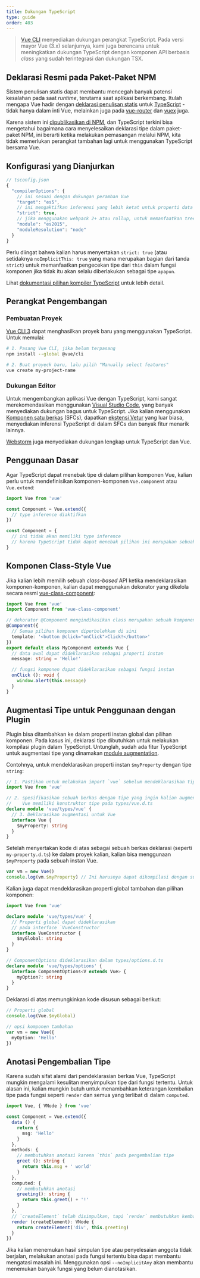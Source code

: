```yaml
---
title: Dukungan TypeScript
type: guide
order: 403
---
```


> [Vue CLI](https://cli.vuejs.org) menyediakan dukungan perangkat TypeScript. Pada versi mayor Vue (3.x) selanjurnya, kami juga berencana untuk meningkatkan dukungan TypeScript dengan komponen API berbasis _class_ yang sudah terintegrasi dan dukungan TSX.

## Deklarasi Resmi pada Paket-Paket NPM

Sistem penulisan statis dapat membantu mencegah banyak potensi kesalahan pada saat _runtime_, terutama saat aplikasi berkembang. Itulah mengapa Vue hadir dengan [deklarasi penulisan statis](https://github.com/vuejs/vue/tree/dev/types) untuk [TypeScript](https://www.typescriptlang.org/) - tidak hanya dalam inti Vue, melainkan juga pada [vue-router](https://github.com/vuejs/vue-router/tree/dev/types) dan [vuex](https://github.com/vuejs/vuex/tree/dev/types) juga.

Karena sistem ini [dipublikasikan di NPM](https://cdn.jsdelivr.net/npm/vue/types/), dan TypeScript terkini bisa mengetahui bagaimana cara menyelesaikan deklarasi tipe dalam paket-paket NPM, ini berarti ketika melakukan pemasangan melalui NPM, kita tidak memerlukan perangkat tambahan lagi untuk menggunakan TypeScript bersama Vue.

## Konfigurasi yang Dianjurkan

``` js
// tsconfig.json
{
  "compilerOptions": {
    // ini sesuai dengan dukungan peramban Vue
    "target": "es5",
    // ini mengaktifkan inferensi yang lebih ketat untuk properti data pada `this`
    "strict": true,
    // jika menggunakan webpack 2+ atau rollup, untuk memanfaatkan tree shaking
    "module": "es2015",
    "moduleResolution": "node"
  }
}
```

Perlu diingat bahwa kalian harus menyertakan `strict: true` (atau setidaknya `noImplicitThis: true` yang mana merupakan bagian dari tanda `strict`) untuk memanfaatkan pengecekan tipe dari `this` dalam fungsi komponen jika tidak itu akan selalu diberlakukan sebagai tipe `apapun`.

Lihat [dokumentasi pilihan kompiler TypeScript](https://www.typescriptlang.org/docs/handbook/compiler-options.html) untuk lebih detail.

## Perangkat Pengembangan

### Pembuatan Proyek

[Vue CLI 3](https://github.com/vuejs/vue-cli) dapat menghasilkan proyek baru yang menggunakan TypeScript. Untuk memulai:

```bash
# 1. Pasang Vue CLI, jika belum terpasang
npm install --global @vue/cli

# 2. Buat proyeck baru, lalu pilih "Manually select features"
vue create my-project-name
```

### Dukungan Editor

Untuk mengembangkan aplikasi Vue dengan TypeScript, kami sangat merekomendasikan menggunakan [Visual Studio Code](https://code.visualstudio.com/), yang banyak menyediakan dukungan bagus untuk TypeScript. Jika kalian menggunakan [Komponen satu berkas](./single-file-components.html) (SFCs), dapatkan [ekstensi Vetur](https://github.com/vuejs/vetur) yang luar biasa, menyediakan inferensi TypeScript di dalam SFCs dan banyak fitur menarik lainnya.

[Webstorm](https://www.jetbrains.com/webstorm/) juga menyediakan dukungan lengkap untuk TypeScript dan Vue.

## Penggunaan Dasar

Agar TypeScript dapat menebak tipe di dalam pilihan komponen Vue, kalian perlu untuk mendefinisikan komponen-komponen `Vue.component` atau `Vue.extend`:

``` ts
import Vue from 'vue'

const Component = Vue.extend({
  // type inference diaktifkan
})

const Component = {
  // ini tidak akan memiliki type inference
  // karena TypeScript tidak dapat menebak pilihan ini merupakan sebuah komponen Vue/
}
```

## Komponen Class-Style Vue

Jika kalian lebih memilih sebuah _class-based_ API ketika mendeklarasikan komponen-komponen, kalian dapat menggunakan dekorator yang dikelola secara resmi [vue-class-component](https://github.com/vuejs/vue-class-component):

``` ts
import Vue from 'vue'
import Component from 'vue-class-component'

// dekorator @Component mengindikasikan class merupakan sebuah komponen Vue
@Component({
  // Semua pilihan komponen diperbolehkan di sini
  template: '<button @click="onClick">Click!</button>'
})
export default class MyComponent extends Vue {
  // data awal dapat dideklarasikan sebagai properti instan
  message: string = 'Hello!'

  // fungsi komponen dapat dideklarasikan sebagai fungsi instan
  onClick (): void {
    window.alert(this.message)
  }
}
```

## Augmentasi Tipe untuk Penggunaan dengan Plugin

Plugin bisa ditambahkan ke dalam properti instan global dan pilihan komponen. Pada kasus ini, deklarasi tipe dibutuhkan untuk melakukan kompilasi plugin dalam TypeScript. Untunglah, sudah ada fitur TypeScript untuk augmentasi tipe yang dinamakan [module augmentation](https://www.typescriptlang.org/docs/handbook/declaration-merging.html#module-augmentation).

Contohnya, untuk mendeklarasikan properti instan `$myProperty` dengan tipe `string`:

``` ts
// 1. Pastikan untuk melakukan import `vue` sebelum mendeklarasikan tipe-tipe yang diaugmentasi
import Vue from 'vue'

// 2. spesifikasikan sebuah berkas dengan tipe yang ingin kalian augmentasikan
//    Vue memiliki konstruktor tipe pada types/vue.d.ts
declare module 'vue/types/vue' {
  // 3. Deklarasikan augmentasi untuk Vue
  interface Vue {
    $myProperty: string
  }
}
```

Setelah menyertakan kode di atas sebagai sebuah berkas deklarasi (seperti `my-property.d.ts`) ke dalam proyek kalian, kalian bisa menggunaan `$myProperty` pada sebuah instan Vue.

```ts
var vm = new Vue()
console.log(vm.$myProperty) // Ini harusnya dapat dikompilasi dengan sukses
```

Kalian juga dapat mendeklarasikan properti global tambahan dan pilihan komponen:

```ts
import Vue from 'vue'

declare module 'vue/types/vue' {
  // Properti global dapat dideklarasikan
  // pada interface `VueConstructor`
  interface VueConstructor {
    $myGlobal: string
  }
}

// ComponentOptions dideklarasikan dalam types/options.d.ts
declare module 'vue/types/options' {
  interface ComponentOptions<V extends Vue> {
    myOption?: string
  }
}
```

Deklarasi di atas memungkinkan kode disusun sebagai berikut:

```ts
// Properti global
console.log(Vue.$myGlobal)

// opsi komponen tambahan
var vm = new Vue({
  myOption: 'Hello'
})
```

## Anotasi Pengembalian Tipe

Karena sudah sifat alami dari pendeklarasian berkas Vue, TypeScript mungkin mengalami kesulitan menyimpulkan tipe dari fungsi tertentu. Untuk alasan ini, kalian mungkin butuh untuk menambahkan keterangan kembalian tipe pada fungsi seperti `render` dan semua yang terlibat di dalam `computed`.

```ts
import Vue, { VNode } from 'vue'

const Component = Vue.extend({
  data () {
    return {
      msg: 'Hello'
    }
  },
  methods: {
    // membutuhkan anotasi karena `this` pada pengembalian tipe
    greet (): string {
      return this.msg + ' world'
    }
  },
  computed: {
    // membutuhkan anotasi
    greeting(): string {
      return this.greet() + '!'
    }
  },
  // `createElement` telah disimpulkan, tapi `render` membutuhkan kembalian tipe
  render (createElement): VNode {
    return createElement('div', this.greeting)
  }
})
```

Jika kalian menemukan hasil simpulan tipe atau penyelesaian anggota tidak berjalan, melakukan anotasi pada fungsi tertentu bisa dapat membantu mengatasi masalah ini. Menggunakan opsi `--noImplicitAny` akan membantu menemukan banyak fungsi yang belum dianotasikan.
